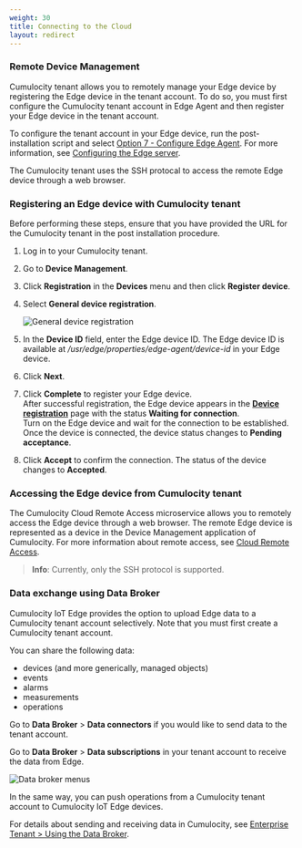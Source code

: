```yaml
---
weight: 30
title: Connecting to the Cloud
layout: redirect
---
```


### Remote Device Management

Cumulocity tenant allows you to remotely manage your Edge device by registering the Edge device in the tenant account. To do so, you must first configure the Cumulocity tenant account in Edge Agent and then register your Edge device in the tenant account.

To configure the tenant account in your Edge device, run the post-installation script and select [Option 7 - Configure Edge Agent](/guides/edge/installation/#option-7-configure-edge-agent). For more information, see [Configuring the Edge server](/guides/edge/installation/#configuring-the-edge-server).

The Cumulocity tenant uses the SSH protocal to access the remote Edge device through a web browser.

### Registering an Edge device with Cumulocity tenant

Before performing these steps, ensure that you have provided the URL for the Cumulocity tenant in the post installation procedure.   

1. Log in to your Cumulocity tenant. 
2. Go to **Device Management**.
3. Click **Registration** in the **Devices** menu and then click **Register device**.
4. Select **General device registration**.

	<img src="/guides/images/users-guide/DeviceManagement/devmgmt-registration-general.png" alt="General device registration" style="max-width: 100%">

5. In the **Device ID** field, enter the Edge device ID. The Edge device ID is available at */usr/edge/properties/edge-agent/device-id* in your Edge device.
6. Click **Next**.
7. Click **Complete** to register your Edge device.<br>
After successful registration, the Edge device appears in the [**Device registration**](/guides/users-guide/device-management/#dev-registration) page with the status **Waiting for connection**.<br>
Turn on the Edge device and wait for the connection to be established.
Once the device is connected, the device status changes to **Pending acceptance**.
8. Click **Accept** to confirm the connection. The status of the device changes to **Accepted**.

### Accessing the Edge device from Cumulocity tenant

The Cumulocity Cloud Remote Access microservice allows you to remotely access the Edge device through a web browser. The remote Edge device is represented as a device in the Device Management application of Cumulocity. For more information about remote access, see [Cloud Remote Access](/guides/users-guide/optional-services/#cloud-remote-access).

>**Info**: Currently, only the SSH protocol is supported.

### Data exchange using Data Broker

Cumulocity IoT Edge provides the option to upload Edge data to a Cumulocity tenant account selectively. Note that you must first create a Cumulocity tenant account.

You can share the following data:

* devices (and more generically, managed objects)
* events
* alarms
* measurements
* operations

Go to **Data Broker** > **Data connectors** if you would like to send data to the tenant account. 

Go to **Data Broker** > **Data subscriptions** in your tenant account to receive the data from Edge.

<img src="/guides/images/users-guide/data-broker-navigator.png" alt="Data broker menus">

In the same way, you can push operations from a Cumulocity tenant account to Cumulocity IoT Edge devices.
 
For details about sending and receiving data in Cumulocity, see [Enterprise Tenant > Using the Data Broker](/guides/users-guide/enterprise-edition#data-broker).

   